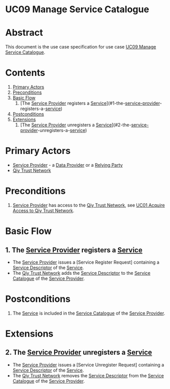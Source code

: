 # UC09 Manage Service Catalogue

# Abstract

This document is the use case specification for use case [UC09 Manage Service Catalogue](UC09%20Manage%20Service%20Catalogue.md).

# Contents


1. [Primary Actors](#primary-actors)
1. [Preconditions](#preconditions)
1. [Basic Flow](#basic-flow)
	1. [The [Service Provider](../Definitions.md.md#service-provider) registers a [Service](../Definitions.md.md#service)](#1-the-[service-provider](definitionsmdmd#service-provider)-registers-a-[service](definitionsmdmd#service))
1. [Postconditions](#postconditions)
1. [Extensions](#extensions)
	1. [The [Service Provider](../Definitions.md.md#service-provider) unregisters a [Service](../Definitions.md.md#service)](#2-the-[service-provider](definitionsmdmd#service-provider)-unregisters-a-[service](definitionsmdmd#service))

# Primary Actors

* [Service Provider](../Definitions.md.md#service-provider) - a [Data Provider](../Definitions.md.md#data-provider) or a [Relying Party](../Definitions.md.md#relying-party)
* [Qiy Trust Network](../Definitions.md.md#qiy-trust-network)

# Preconditions

1. [Service Provider](../Definitions.md.md#service-provider) has access to the [Qiy Trust Network](../Definitions.md.md#qiy-trust-network), see [UC01 Acquire Access to Qiy Trust Network](UC01%20Acquire%20Access%20to%20Qiy%20Trust%20Network.md).

# Basic Flow

## 1. The [Service Provider](../Definitions.md.md#service-provider) registers a [Service](../Definitions.md.md#service)

* The [Service Provider](../Definitions.md.md#service-provider) issues a [Service Register Request] containing a [Service Descriptor](../Definitions.md.md#service-descriptor) of the [Service](../Definitions.md.md#service).
* The [Qiy Trust Network](../Definitions.md.md#qiy-trust-network) adds the [Service Descriptor](../Definitions.md.md#service-descriptor) to the [Service Catalogue](../Definitions.md.md#service-catalogue) of the [Service Provider](../Definitions.md.md#service-provider).


# Postconditions

1. The [Service](../Definitions.md.md#service) is included in the [Service Catalogue](../Definitions.md.md#service-catalogue) of the [Service Provider](../Definitions.md.md#service-provider).

# Extensions

## 2. The [Service Provider](../Definitions.md.md#service-provider) unregisters a [Service](../Definitions.md.md#service)

* The [Service Provider](../Definitions.md.md#service-provider) issues a [Service Unregister Request] containing a [Service Descriptor](../Definitions.md.md#service-descriptor) of the [Service](../Definitions.md.md#service).
* The [Qiy Trust Network](../Definitions.md.md#qiy-trust-network) removes the [Service Descriptor](../Definitions.md.md#service-descriptor) from the [Service Catalogue](../Definitions.md.md#service-catalogue) of the [Service Provider](../Definitions.md.md#service-provider).


